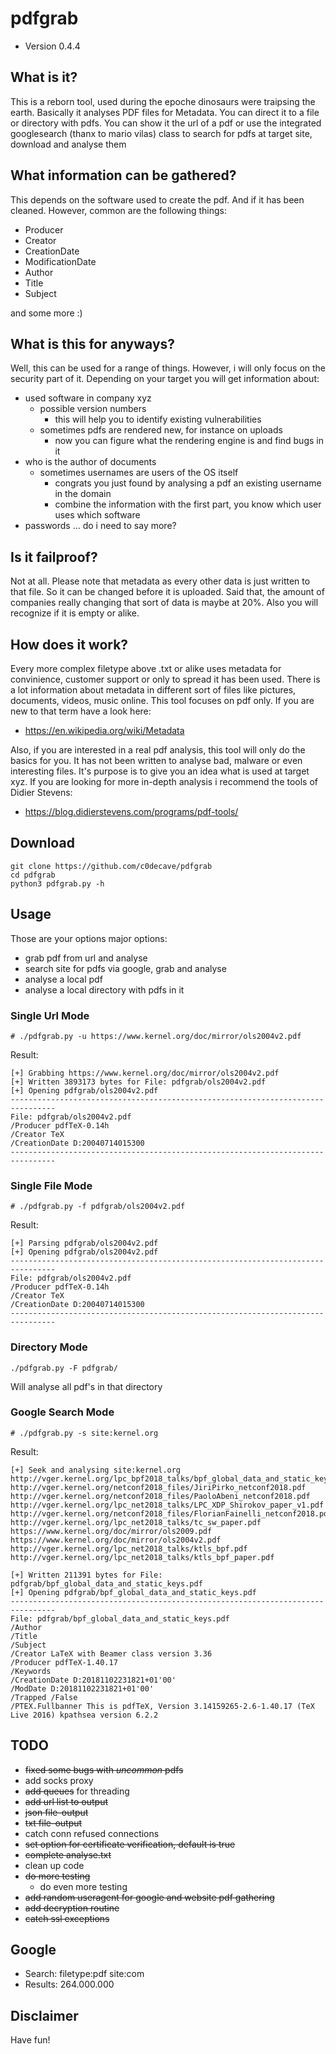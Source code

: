 # pdfgrab

* Version 0.4.4

## What is it?

This is a reborn tool, used during the epoche dinosaurs were traipsing the earth. 
Basically it analyses PDF files for Metadata. You can direct it to a file or directory with pdfs. 
You can show it the url of a pdf or use the integrated googlesearch (thanx to mario vilas) class
to search for pdfs at target site, download and analyse them

## What information can be gathered?

This depends on the software used to create the pdf. And if it has been cleaned. 
However, common are the following things:

* Producer
* Creator
* CreationDate
* ModificationDate
* Author
* Title
* Subject

and some more :)

## What is this for anyways?

Well, this can be used for a range of things. However, i will only focus on the 
security part of it. Depending on your target you will get information about:

* used software in company xyz
	* possible version numbers
		* this will help you to identify existing vulnerabilities
	* sometimes pdfs are rendered new, for instance on uploads
		* now you can figure what the rendering engine is and find bugs in it
* who is the author of documents
	* sometimes usernames are users of the OS itself
		* congrats you just found by analysing a pdf an existing username in the domain
		* combine the information with the first part, you know which user uses which software
* passwords ... do i need to say more?

## Is it failproof?

Not at all. Please note that metadata as every other data is just written to that file. So it can be changed before it is uploaded. Said that, the amount of companies really changing that sort of data is maybe at 20%. Also you will recognize if it is empty or alike.

## How does it work?

Every more complex filetype above .txt or alike uses metadata for convinience, customer support or only to spread it has been used.
There is a lot information about metadata in different sort of files like pictures, documents, videos, music online. This tool
focuses on pdf only. 
If you are new to that term have a look here:
* https://en.wikipedia.org/wiki/Metadata

Also, if you are interested in a real pdf analysis, this tool will only do the basics for you. It has not been written to analyse bad, malware or even interesting files. It's purpose is to give you an idea what is used at target xyz. 
If you are looking for more in-depth analysis i recommend the tools of Didier Stevens:
* https://blog.didierstevens.com/programs/pdf-tools/

## Download

```
git clone https://github.com/c0decave/pdfgrab
cd pdfgrab
python3 pdfgrab.py -h
```

## Usage

Those are your options major options:
* grab pdf from url and analyse
* search site for pdfs via google, grab and analyse
* analyse a local pdf
* analyse a local directory with pdfs in it

### Single Url Mode

```
# ./pdfgrab.py -u https://www.kernel.org/doc/mirror/ols2004v2.pdf
```
Result:
```
[+] Grabbing https://www.kernel.org/doc/mirror/ols2004v2.pdf
[+] Written 3893173 bytes for File: pdfgrab/ols2004v2.pdf
[+] Opening pdfgrab/ols2004v2.pdf
--------------------------------------------------------------------------------
File: pdfgrab/ols2004v2.pdf
/Producer pdfTeX-0.14h
/Creator TeX
/CreationDate D:20040714015300
--------------------------------------------------------------------------------
```
### Single File Mode

```
# ./pdfgrab.py -f pdfgrab/ols2004v2.pdf 
```
Result:
```
[+] Parsing pdfgrab/ols2004v2.pdf
[+] Opening pdfgrab/ols2004v2.pdf
--------------------------------------------------------------------------------
File: pdfgrab/ols2004v2.pdf
/Producer pdfTeX-0.14h
/Creator TeX
/CreationDate D:20040714015300
--------------------------------------------------------------------------------
```

### Directory Mode

```
./pdfgrab.py -F pdfgrab/
```
Will analyse all pdf's in that directory


### Google Search Mode
```
# ./pdfgrab.py -s site:kernel.org
```
Result:
```
[+] Seek and analysing site:kernel.org
http://vger.kernel.org/lpc_bpf2018_talks/bpf_global_data_and_static_keys.pdf
http://vger.kernel.org/netconf2018_files/JiriPirko_netconf2018.pdf
http://vger.kernel.org/netconf2018_files/PaoloAbeni_netconf2018.pdf
http://vger.kernel.org/lpc_net2018_talks/LPC_XDP_Shirokov_paper_v1.pdf
http://vger.kernel.org/netconf2018_files/FlorianFainelli_netconf2018.pdf
http://vger.kernel.org/lpc_net2018_talks/tc_sw_paper.pdf
https://www.kernel.org/doc/mirror/ols2009.pdf
https://www.kernel.org/doc/mirror/ols2004v2.pdf
http://vger.kernel.org/lpc_net2018_talks/ktls_bpf.pdf
http://vger.kernel.org/lpc_net2018_talks/ktls_bpf_paper.pdf

[+] Written 211391 bytes for File: pdfgrab/bpf_global_data_and_static_keys.pdf
[+] Opening pdfgrab/bpf_global_data_and_static_keys.pdf
--------------------------------------------------------------------------------
File: pdfgrab/bpf_global_data_and_static_keys.pdf
/Author 
/Title 
/Subject 
/Creator LaTeX with Beamer class version 3.36
/Producer pdfTeX-1.40.17
/Keywords 
/CreationDate D:20181102231821+01'00'
/ModDate D:20181102231821+01'00'
/Trapped /False
/PTEX.Fullbanner This is pdfTeX, Version 3.14159265-2.6-1.40.17 (TeX Live 2016) kpathsea version 6.2.2
```

## TODO
* ~~fixed some bugs with *uncommon* pdfs~~
* add socks proxy
* ~~add queues~~ for threading
* ~~add url list to output~~
* ~~json file-output~~
* ~~txt file-output~~
* catch conn refused connections
* ~~set option for certificate verification, default is true~~
* ~~complete analyse.txt~~
* clean up code
* ~~do more testing~~
	* do even more testing
* ~~add random useragent for google and website pdf gathering~~
* ~~add decryption routine~~
* ~~catch ssl exceptions~~



## Google

* Search: filetype:pdf site:com
* Results: 264.000.000

## Disclaimer

Have fun!

